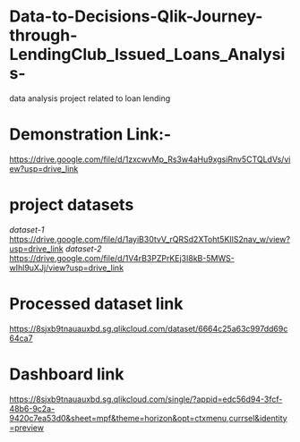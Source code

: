 # Data-to-Decisions-Qlik-Journey-through-LendingClub_Issued_Loans_Analysis-
data analysis project related to loan lending
# Demonstration Link:-
https://drive.google.com/file/d/1zxcwvMp_Rs3w4aHu9xgsiRnv5CTQLdVs/view?usp=drive_link


# project datasets
_dataset-1_ https://drive.google.com/file/d/1ayiB30tvV_rQRSd2XToht5KIlS2nav_w/view?usp=drive_link
_dataset-2_ https://drive.google.com/file/d/1V4rB3PZPrKEj3I8kB-5MWS-wIhl9uXJj/view?usp=drive_link

# Processed dataset link 
https://8sjxb9tnauauxbd.sg.qlikcloud.com/dataset/6664c25a63c997dd69c64ca7

# Dashboard link
https://8sjxb9tnauauxbd.sg.qlikcloud.com/single/?appid=edc56d94-3fcf-48b6-9c2a-9420c7ea53d0&sheet=mpf&theme=horizon&opt=ctxmenu,currsel&identity=preview

